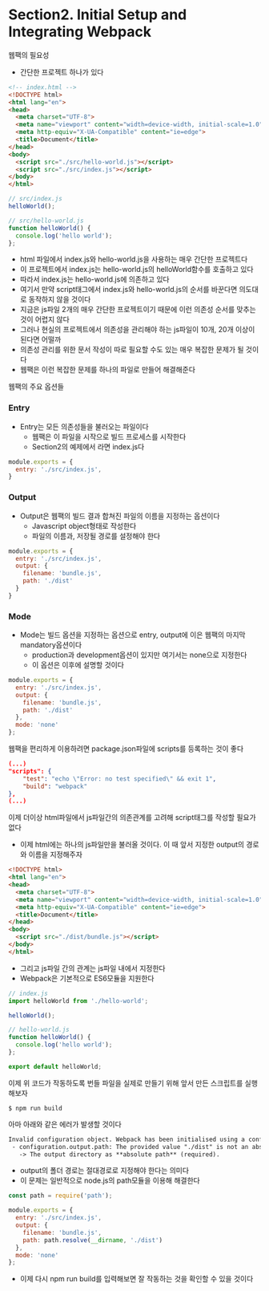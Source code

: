# Section2. Initial Setup and Integrating Webpack

웹팩의 필요성
* 간단한 프로젝트 하나가 있다
```html
<!-- index.html -->
<!DOCTYPE html>
<html lang="en">
<head>
  <meta charset="UTF-8">
  <meta name="viewport" content="width=device-width, initial-scale=1.0">
  <meta http-equiv="X-UA-Compatible" content="ie=edge">
  <title>Document</title>
</head>
<body>
  <script src="./src/hello-world.js"></script>
  <script src="./src/index.js"></script>
</body>
</html>
```
```js
// src/index.js
helloWorld();

// src/hello-world.js
function helloWorld() {
  console.log('hello world');
};
```
* html 파일에서 index.js와 hello-world.js을 사용하는 매우 간단한 프로젝트다
* 이 프로젝트에서 index.js는 hello-world.js의 helloWorld함수를 호출하고 있다
* 따라서 index.js는 hello-world.js에 의존하고 있다
* 여기서 만약 script태그에서 index.js와 hello-world.js의 순서를 바꾼다면 의도대로 동작하지 않을 것이다
* 지금은 js파일 2개의 매우 간단한 프로젝트이기 때문에 이런 의존성 순서를 맞추는 것이 어렵지 않다
* 그러나 현실의 프로젝트에서 의존성을 관리해야 하는 js파일이 10개, 20개 이상이 된다면 어떨까
* 의존성 관리를 위한 문서 작성이 따로 필요할 수도 있는 매우 복잡한 문제가 될 것이다
* 웹팩은 이런 복잡한 문제를 하나의 파일로 만들어 해결해준다

웹팩의 주요 옵션들

### Entry

* Entry는 모든 의존성들을 불러오는 파일이다
  - 웹팩은 이 파일을 시작으로 빌드 프로세스를 시작한다
  - Section2의 예제에서 라면 index.js다

```js
module.exports = {
  entry: './src/index.js',
}
```

### Output

* Output은 웹팩의 빌드 결과 합쳐진 파일의 이름을 지정하는 옵션이다
  - Javascript object형태로 작성한다
  - 파일의 이름과, 저장될 경로를 설정해야 한다

```js
module.exports = {
  entry: './src/index.js',
  output: {
    filename: 'bundle.js',
    path: './dist'
  }
}
```

### Mode

* Mode는 빌드 옵션을 지정하는 옵션으로 entry, output에 이은 웹팩의 마지막 mandatory옵션이다
  - production과 development옵션이 있지만 여기서는 none으로 지정한다
  - 이 옵션은 이후에 설명할 것이다
  
```js
module.exports = {
  entry: './src/index.js',
  output: {
    filename: 'bundle.js',
    path: './dist'
  },
  mode: 'none'
};
```

웹팩을 편리하게 이용하려면 package.json파일에 scripts를 등록하는 것이 좋다
```json
(...)
"scripts": {
    "test": "echo \"Error: no test specified\" && exit 1",
    "build": "webpack"
},
(...)
```

이제 더이상 html파일에서 js파일간의 의존관계를 고려해 script태그를 작성할 필요가 없다
* 이제 html에는 하나의 js파일만을 불러올 것이다. 이 때 앞서 지정한 output의 경로와 이름을 지정해주자
```html
<!DOCTYPE html>
<html lang="en">
<head>
  <meta charset="UTF-8">
  <meta name="viewport" content="width=device-width, initial-scale=1.0">
  <meta http-equiv="X-UA-Compatible" content="ie=edge">
  <title>Document</title>
</head>
<body>
  <script src="./dist/bundle.js"></script>
</body>
</html>
```
* 그리고 js파일 간의 관계는 js파일 내에서 지정한다
* Webpack은 기본적으로 ES6모듈을 지원한다
```js
// index.js
import helloWorld from './hello-world';

helloWorld();

// hello-world.js
function helloWorld() {
  console.log('hello world');
};

export default helloWorld;
```

이제 위 코드가 작동하도록 번들 파일을 실제로 만들기 위해 앞서 만든 스크립트를 실행해보자
```terminal
$ npm run build
```

아마 아래와 같은 에러가 발생할 것이다
```txt
Invalid configuration object. Webpack has been initialised using a configuration object that does not match the API schema.
 - configuration.output.path: The provided value "./dist" is not an absolute path!
   -> The output directory as **absolute path** (required).
```
* output의 폴더 경로는 절대경로로 지정해야 한다는 의미다
* 이 문제는 일반적으로 node.js의 path모듈을 이용해 해결한다
```js
const path = require('path');

module.exports = {
  entry: './src/index.js',
  output: {
    filename: 'bundle.js',
    path: path.resolve(__dirname, './dist')
  },
  mode: 'none'
};
```
* 이제 다시 npm run build를 입력해보면 잘 작동하는 것을 확인할 수 있을 것이다